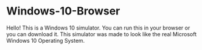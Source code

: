 # Windows-10-Browser
Hello! This is a Windows 10 simulator. You can run this in your browser or you can download it. This simulator was made to look like the real Microsoft Windows 10 Operating System.
